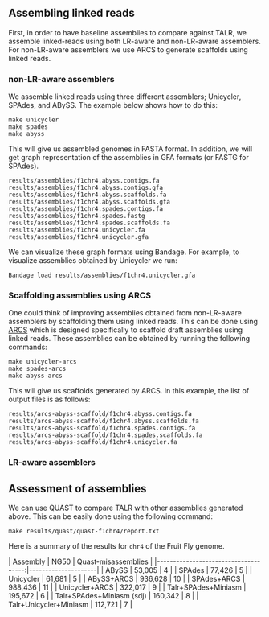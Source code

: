 ## Assembling linked reads
First, in order to have baseline assemblies to compare against TALR, we assemble 
linked-reads using both LR-aware and non-LR-aware assemblers.
For non-LR-aware assemblers we use ARCS to generate scaffolds using linked reads.

### non-LR-aware assemblers
We assemble linked reads using three different assemblers; Unicycler, SPAdes, and ABySS. 
The example below shows how to do this:

```
make unicycler
make spades
make abyss
```
This will give us assembled genomes in FASTA format. In addition, we will get graph representation of the assemblies in GFA formats (or FASTG for SPAdes).
```
results/assemblies/f1chr4.abyss.contigs.fa
results/assemblies/f1chr4.abyss.contigs.gfa
results/assemblies/f1chr4.abyss.scaffolds.fa
results/assemblies/f1chr4.abyss.scaffolds.gfa
results/assemblies/f1chr4.spades.contigs.fa
results/assemblies/f1chr4.spades.fastg
results/assemblies/f1chr4.spades.scaffolds.fa
results/assemblies/f1chr4.unicycler.fa
results/assemblies/f1chr4.unicycler.gfa
```

We can visualize these graph formats using Bandage. For example, to visualize assemblies obtained by Unicycler we run:
```
Bandage load results/assemblies/f1chr4.unicycler.gfa
```

### Scaffolding assemblies using ARCS
One could think of improving assemblies obtained from non-LR-aware assemblers by scaffolding them using linked reads. This can be done using [ARCS](https://github.com/bcgsc/arcs) which is designed specifically to scaffold draft assemblies using linked reads. These assemblies can be obtained by running the following commands:
```
make unicycler-arcs
make spades-arcs
make abyss-arcs
```

This will give us scaffolds generated by ARCS. In this example, the list of output files is as follows:
```
results/arcs-abyss-scaffold/f1chr4.abyss.contigs.fa
results/arcs-abyss-scaffold/f1chr4.abyss.scaffolds.fa
results/arcs-abyss-scaffold/f1chr4.spades.contigs.fa
results/arcs-abyss-scaffold/f1chr4.spades.scaffolds.fa
results/arcs-abyss-scaffold/f1chr4.unicycler.fa
```

### LR-aware assemblers

## Assessment of assemblies
We can use QUAST to compare TALR with other assemblies generated above. This can be easily done using the following command:

```
make results/quast/quast-f1chr4/report.txt
```

Here is a summary of the results for `chr4` of the Fruit Fly genome.

| Assembly                  | NG50     | Quast-misassemblies |
|-------------------------------------:|---------------------|
| ABySS                     | 53,005   | 4                   |
| SPAdes                    | 77,426   | 5                   |
| Unicycler                 | 61,681   | 5                   |
| ABySS+ARCS                | 936,628  | 10                  |
| SPAdes+ARCS               | 988,436  | 11                  |
| Unicycler+ARCS            | 322,017  | 9                   |
| Talr+SPAdes+Miniasm       | 195,672  | 6                   |
| Talr+SPAdes+Miniasm (sdj) | 160,342  | 8                   |
| Talr+Unicycler+Miniasm    | 112,721  | 7                   |
